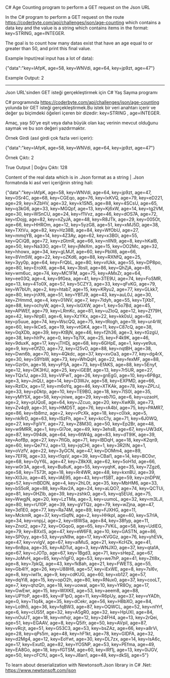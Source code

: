 C# Age Counting program to perform a GET request on the Json URL

In the C# program to perform a GET request on the route https://coderbyte.com/api/challenges/json/age-counting which contains a data key and the value is a string which contains items in the format: key=STRING, age=INTEGER. 

The goal is to count how many datas exist that have an age equal to or greater than 50, and print this final value.

Example Input(real input has a lot of data):

{"data":"key=IAfpK, age=58, key=WNVdi, age=64, key=jp9zt, age=47"}

Example Output:
2

------------------------------------------------------------------------------------------------------------------------------------------------------------------------------------------------------------------------------------

Json URL'sinden GET isteği gerçekleştirmek için C# Yaş Sayma programı

C# programında https://coderbyte.com/api/challenges/json/age-counting yolunda bir GET isteği gerçekleştirmek.Bu istek bir veri anahtarı içerir ve değer şu biçimdeki öğeleri içeren bir dizedir: key=STRING , age=INTEGER.

Amaç, yaşı 50'ye eşit veya daha büyük olan kaç verinin mevcut olduğunu saymak ve bu son değeri yazdırmaktır.

Örnek Girdi (asıl girdi çok fazla veri içerir):

{"data":"key=IAfpK, age=58, key=WNVdi, age=64, key=jp9zt, age=47"}

Örnek Çıktı:
2

True Output | Doğru Çıktı: 128

Content of the real data which is in .Json format as a string | .Json formatında ki asıl veri içeriğinin string hali:

{"data":"key=IAfpK, age=58, key=WNVdi, age=64, key=jp9zt, age=47, key=0Sr4C, age=68, key=CGEqo, age=76, key=IxKVQ, age=79, key=eD221, age=29, key=XZbHV, age=32, key=k1SN5, age=88, key=4SCsU, age=65, key=q3kG6, age=33, key=MGQpf, age=13, key=Kj6xW, age=14, key=tg2VM, age=30, key=WSnCU, age=24, key=f1Vvz, age=46, key=dOS7A, age=72, key=tDojg, age=82, key=nZyJA, age=48, key=R8JTk, age=29, key=005Ot, age=66, key=HHROm, age=12, key=5yzG8, age=51, key=xMJ5D, age=38, key=TXtVu, age=82, key=Hz38B, age=84, key=WfObU, age=27, key=mmqYB, age=14, key=4Z3Ay, age=62, key=x3B0i, age=55, key=QCiQB, age=72, key=zGtmR, age=66, key=nlIN9, age=8, key=hKalB, age=50, key=Na33O, age=17, key=jMeXm, age=15, key=OO2Mc, age=32, key=hhowx, age=34, key=gLMJf, age=60, key=PblX6, age=66, key=8Vm5W, age=22, key=oZKd6, age=88, key=RXNfQ, age=25, key=3yy0p, age=64, key=FrQbL, age=80, key=vlUkk, age=55, key=DP8po, age=80, key=EroX6, age=84, key=3bsll, age=86, key=QhZjA, age=85, key=wm6uc, age=74, key=MC1FM, age=75, key=AMxZr, age=64, key=ee03Q, age=4, key=9fGea, age=41, key=3TE9U, age=74, key=FoSMR, age=13, key=4To0X, age=57, key=5CZY3, age=33, key=qFvKG, age=79, key=W7bUh, age=2, key=htab7, age=15, key=KRyu2, age=77, key=GLkk7, age=80, key=jnXf6, age=51, key=YBTJ9, age=43, key=auL0J, age=30, key=ZHmmd, age=4, key=01iNV, age=7, key=7ldyh, age=55, key=TjXbT, age=88, key=ochyW, age=3, key=lsGXW, age=1, key=5o7Bd, age=45, key=APWEf, age=79, key=LRmKc, age=81, key=uZIoQ, age=12, key=Zf79H, age=42, key=NrpEI, age=6, key=XzYKx, age=22, key=kk0sU, age=62, key=p5uue, age=74, key=WscQQ, age=75, key=tRogh, age=19, key=ur4rW, age=60, key=IkCeS, age=19, key=vtGK4, age=11, key=C87cQ, age=38, key=0qXDb, age=39, key=KtBjN, age=46, key=f2h36, age=3, key=tGzgU, age=38, key=hIrPv, age=0, key=Tq7IX, age=25, key=F4k9K, age=46, key=9duxK, age=17, key=jTHDj, age=68, key=6GHpE, age=1, key=ye9us, age=9, key=eOfZO, age=72, key=I25vO, age=88, key=nqtBH, age=38, key=Dwn6b, age=70, key=4Qkdc, age=37, key=xvOa3, age=77, key=dg4rX, age=30, key=S9YbW, age=73, key=WhQqH, age=22, key=fexMF, age=88, key=Gzr0n, age=16, key=yFfjA, age=73, key=EfAKS, age=88, key=5Enyf, age=12, key=DK3HU, age=25, key=iGEBf, age=13, key=7r5UR, age=27, key=TQx1J, age=33, key=VlFwT, age=26, key=gnEgG, age=10, key=6P8gz, age=3, key=JnQLt, age=14, key=D3WJv, age=58, key=EXPMD, age=66, key=RzIDx, age=17, key=m6oYq, age=46, key=XTKAk, age=78, key=ZPLrJ, age=33, key=pDktp, age=10, key=TE9BG, age=18, key=7IS0l, age=35, key=yMY5X, age=58, key=jniwe, age=29, key=eb7lG, age=6, key=uzaoH, age=2, key=pUQoE, age=64, key=JZcuo, age=20, key=XwKBi, age=73, key=Zv4q9, age=31, key=HMD5T, age=76, key=rA4bI, age=75, key=PAMR7, age=86, key=tb8mz, age=2, key=vPcXk, age=18, key=c0Ixk, age=5, key=nkRrD, age=63, key=ISzFh, age=7, key=kcC1y, age=71, key=6J0WQ, age=27, key=FgiVY, age=72, key=Z8M30, age=50, key=Ep2Br, age=48, key=w9MRR, age=1, key=GI7oe, age=49, key=3ehsB, age=67, key=UW3dX, age=87, key=094dk, age=64, key=6tW4g, age=83, key=dT9IK, age=39, key=AofBp, age=27, key=7flGb, age=71, key=IBDqH, age=18, key=K2qn9, age=60, key=Qe7YJ, age=13, key=jqCHl, age=1, key=3R2IN, age=1, key=oVzfV, age=22, key=3yGCN, age=47, key=DOMm4, age=89, key=7EFRj, age=33, key=t1qsV, age=39, key=CBal1, age=14, key=BC0vr, age=68, key=0yY6L, age=47, key=Z8kX8, age=62, key=5oH1d, age=66, key=w0r3A, age=6, key=Bu8uK, age=55, key=vyqhK, age=35, key=7Zgz6, age=58, key=T573t, age=18, key=Rr4WR, age=48, key=kxnBU, age=39, key=XI3Jo, age=45, key=IAE95, age=43, key=rfSBT, age=59, key=znDPW, age=57, key=mBDDN, age=4, key=2hL0t, age=35, key=MbHM6, age=33, key=bS5oR, age=88, key=Rav2A, age=24, key=aLQO7, age=74, key=QCTUi, age=81, key=0HZlb, age=39, key=zshkO, age=5, key=q5EUd, age=75, key=WwgjN, age=20, key=LzTMa, age=3, key=uumoL, age=32, key=m3LJI, age=80, key=rU10P, age=39, key=gVTQz, age=79, key=wZjna, age=47, key=3d1E0, age=77, key=Ra74M, age=89, key=FJXHG, age=11, key=MckmR, age=37, key=tSqfN, age=2, key=HHkpI, age=40, key=S7rIA, age=34, key=vnpjJ, age=2, key=t8WSa, age=84, key=38fyp, age=11, key=Znot2, age=72, key=OGqoG, age=65, key=7VKiL, age=58, key=UdlEG, age=79, key=BXxIS, age=47, key=eW6F8, age=10, key=GASTN, age=86, key=SP0yy, age=53, key=ysN9w, age=17, key=KVGGz, age=76, key=yhEVk, age=47, key=vvlgV, age=67, key=aIMuS, age=21, key=KcHZk, age=41, key=6n8pa, age=35, key=ADTut, age=3, key=WNJXO, age=37, key=qta1A, age=67, key=cJOTp, age=67, key=1Bgd3, age=71, key=sHepZ, age=67, key=JoMvH, age=65, key=h1gF0, age=53, key=we7hP, age=41, key=Ztl8x, age=8, key=7pkQj, age=43, key=fkBah, age=21, key=FWETS, age=55, key=Gb4IY, age=26, key=U88H6, age=57, key=iExWE, age=8, key=7sl6v, age=8, key=iwI1x, age=9, key=cdKUG, age=60, key=xb127, age=57, key=dqYi8, age=15, key=opO2h, age=80, key=RNux0, age=37, key=cooLT, age=7, key=qhzQn, age=18, key=uowal, age=10, key=YR8Oy, age=17, key=GwEwr, age=15, key=WIXKE, age=53, key=aeem8, age=88, key=UPYoP, age=85, key=IF1pO, age=11, key=R6pUy, age=37, key=vYADh, age=0, key=TIq4k, age=35, key=dCekr, age=56, key=HBbXO, age=84, key=Lo9h5, age=36, key=fqBW3, age=87, key=OQWCL, age=52, key=nlYrf, age=6, key=cUS5f, age=32, key=A5gR0, age=32, key=HpUXl, age=84, key=nOuUT, age=18, key=mfvjr, age=12, key=24FH4, age=13, key=2rQei, age=51, key=EGAAV, age=8, key=Q5ifr, age=50, key=AVpil, age=87, key=vRcjt, age=51, key=G53C3, age=53, key=bsZAz, age=66, key=a8rVi, age=28, key=qPs5m, age=48, key=hF1kt, age=78, key=GIDFA, age=32, key=d2Mg4, age=12, key=EoYwt, age=30, key=DL7zx, age=14, key=lsA6c, age=17, key=ExutD, age=82, key=YOSNP, age=53, key=PEfma, age=49, key=EA8Go, age=18, key=fGTSM, age=60, key=lRf1j, age=13, key=0iJGV, age=50, key=cFCfU, age=5, key=J8an1, age=48, key=dkSlj, age=5"}

To learn about deserialization with Newtonsoft.Json library in C# .Net: https://www.newtonsoft.com/json
